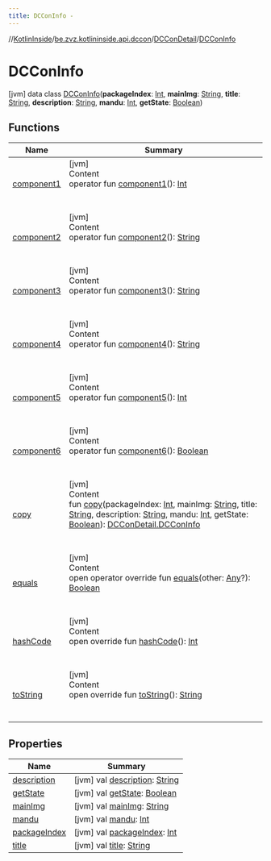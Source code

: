 ```yaml
---
title: DCConInfo -
---
```

//[KotlinInside](../../../index.md)/[be.zvz.kotlininside.api.dccon](../../index.md)/[DCConDetail](../index.md)/[DCConInfo](index.md)



# DCConInfo  
 [jvm] data class [DCConInfo](index.md)(**packageIndex**: [Int](https://kotlinlang.org/api/latest/jvm/stdlib/kotlin/-int/index.html), **mainImg**: [String](https://kotlinlang.org/api/latest/jvm/stdlib/kotlin/-string/index.html), **title**: [String](https://kotlinlang.org/api/latest/jvm/stdlib/kotlin/-string/index.html), **description**: [String](https://kotlinlang.org/api/latest/jvm/stdlib/kotlin/-string/index.html), **mandu**: [Int](https://kotlinlang.org/api/latest/jvm/stdlib/kotlin/-int/index.html), **getState**: [Boolean](https://kotlinlang.org/api/latest/jvm/stdlib/kotlin/-boolean/index.html))   


## Functions  
  
|  Name|  Summary| 
|---|---|
| <a name="be.zvz.kotlininside.api.dccon/DCConDetail.DCConInfo/component1/#/PointingToDeclaration/"></a>[component1](component1.md)| <a name="be.zvz.kotlininside.api.dccon/DCConDetail.DCConInfo/component1/#/PointingToDeclaration/"></a>[jvm]  <br>Content  <br>operator fun [component1](component1.md)(): [Int](https://kotlinlang.org/api/latest/jvm/stdlib/kotlin/-int/index.html)  <br><br><br>
| <a name="be.zvz.kotlininside.api.dccon/DCConDetail.DCConInfo/component2/#/PointingToDeclaration/"></a>[component2](component2.md)| <a name="be.zvz.kotlininside.api.dccon/DCConDetail.DCConInfo/component2/#/PointingToDeclaration/"></a>[jvm]  <br>Content  <br>operator fun [component2](component2.md)(): [String](https://kotlinlang.org/api/latest/jvm/stdlib/kotlin/-string/index.html)  <br><br><br>
| <a name="be.zvz.kotlininside.api.dccon/DCConDetail.DCConInfo/component3/#/PointingToDeclaration/"></a>[component3](component3.md)| <a name="be.zvz.kotlininside.api.dccon/DCConDetail.DCConInfo/component3/#/PointingToDeclaration/"></a>[jvm]  <br>Content  <br>operator fun [component3](component3.md)(): [String](https://kotlinlang.org/api/latest/jvm/stdlib/kotlin/-string/index.html)  <br><br><br>
| <a name="be.zvz.kotlininside.api.dccon/DCConDetail.DCConInfo/component4/#/PointingToDeclaration/"></a>[component4](component4.md)| <a name="be.zvz.kotlininside.api.dccon/DCConDetail.DCConInfo/component4/#/PointingToDeclaration/"></a>[jvm]  <br>Content  <br>operator fun [component4](component4.md)(): [String](https://kotlinlang.org/api/latest/jvm/stdlib/kotlin/-string/index.html)  <br><br><br>
| <a name="be.zvz.kotlininside.api.dccon/DCConDetail.DCConInfo/component5/#/PointingToDeclaration/"></a>[component5](component5.md)| <a name="be.zvz.kotlininside.api.dccon/DCConDetail.DCConInfo/component5/#/PointingToDeclaration/"></a>[jvm]  <br>Content  <br>operator fun [component5](component5.md)(): [Int](https://kotlinlang.org/api/latest/jvm/stdlib/kotlin/-int/index.html)  <br><br><br>
| <a name="be.zvz.kotlininside.api.dccon/DCConDetail.DCConInfo/component6/#/PointingToDeclaration/"></a>[component6](component6.md)| <a name="be.zvz.kotlininside.api.dccon/DCConDetail.DCConInfo/component6/#/PointingToDeclaration/"></a>[jvm]  <br>Content  <br>operator fun [component6](component6.md)(): [Boolean](https://kotlinlang.org/api/latest/jvm/stdlib/kotlin/-boolean/index.html)  <br><br><br>
| <a name="be.zvz.kotlininside.api.dccon/DCConDetail.DCConInfo/copy/#kotlin.Int#kotlin.String#kotlin.String#kotlin.String#kotlin.Int#kotlin.Boolean/PointingToDeclaration/"></a>[copy](copy.md)| <a name="be.zvz.kotlininside.api.dccon/DCConDetail.DCConInfo/copy/#kotlin.Int#kotlin.String#kotlin.String#kotlin.String#kotlin.Int#kotlin.Boolean/PointingToDeclaration/"></a>[jvm]  <br>Content  <br>fun [copy](copy.md)(packageIndex: [Int](https://kotlinlang.org/api/latest/jvm/stdlib/kotlin/-int/index.html), mainImg: [String](https://kotlinlang.org/api/latest/jvm/stdlib/kotlin/-string/index.html), title: [String](https://kotlinlang.org/api/latest/jvm/stdlib/kotlin/-string/index.html), description: [String](https://kotlinlang.org/api/latest/jvm/stdlib/kotlin/-string/index.html), mandu: [Int](https://kotlinlang.org/api/latest/jvm/stdlib/kotlin/-int/index.html), getState: [Boolean](https://kotlinlang.org/api/latest/jvm/stdlib/kotlin/-boolean/index.html)): [DCConDetail.DCConInfo](index.md)  <br><br><br>
| <a name="kotlin/Any/equals/#kotlin.Any?/PointingToDeclaration/"></a>[equals](../../../be.zvz.kotlininside.utils/-string-util/-companion/index.md#%5Bkotlin%2FAny%2Fequals%2F%23kotlin.Any%3F%2FPointingToDeclaration%2F%5D%2FFunctions%2F49489957)| <a name="kotlin/Any/equals/#kotlin.Any?/PointingToDeclaration/"></a>[jvm]  <br>Content  <br>open operator override fun [equals](../../../be.zvz.kotlininside.utils/-string-util/-companion/index.md#%5Bkotlin%2FAny%2Fequals%2F%23kotlin.Any%3F%2FPointingToDeclaration%2F%5D%2FFunctions%2F49489957)(other: [Any](https://kotlinlang.org/api/latest/jvm/stdlib/kotlin/-any/index.html)?): [Boolean](https://kotlinlang.org/api/latest/jvm/stdlib/kotlin/-boolean/index.html)  <br><br><br>
| <a name="kotlin/Any/hashCode/#/PointingToDeclaration/"></a>[hashCode](../../../be.zvz.kotlininside.utils/-string-util/-companion/index.md#%5Bkotlin%2FAny%2FhashCode%2F%23%2FPointingToDeclaration%2F%5D%2FFunctions%2F49489957)| <a name="kotlin/Any/hashCode/#/PointingToDeclaration/"></a>[jvm]  <br>Content  <br>open override fun [hashCode](../../../be.zvz.kotlininside.utils/-string-util/-companion/index.md#%5Bkotlin%2FAny%2FhashCode%2F%23%2FPointingToDeclaration%2F%5D%2FFunctions%2F49489957)(): [Int](https://kotlinlang.org/api/latest/jvm/stdlib/kotlin/-int/index.html)  <br><br><br>
| <a name="kotlin/Any/toString/#/PointingToDeclaration/"></a>[toString](../../../be.zvz.kotlininside.utils/-string-util/-companion/index.md#%5Bkotlin%2FAny%2FtoString%2F%23%2FPointingToDeclaration%2F%5D%2FFunctions%2F49489957)| <a name="kotlin/Any/toString/#/PointingToDeclaration/"></a>[jvm]  <br>Content  <br>open override fun [toString](../../../be.zvz.kotlininside.utils/-string-util/-companion/index.md#%5Bkotlin%2FAny%2FtoString%2F%23%2FPointingToDeclaration%2F%5D%2FFunctions%2F49489957)(): [String](https://kotlinlang.org/api/latest/jvm/stdlib/kotlin/-string/index.html)  <br><br><br>


## Properties  
  
|  Name|  Summary| 
|---|---|
| <a name="be.zvz.kotlininside.api.dccon/DCConDetail.DCConInfo/description/#/PointingToDeclaration/"></a>[description](description.md)| <a name="be.zvz.kotlininside.api.dccon/DCConDetail.DCConInfo/description/#/PointingToDeclaration/"></a> [jvm] val [description](description.md): [String](https://kotlinlang.org/api/latest/jvm/stdlib/kotlin/-string/index.html)   <br>
| <a name="be.zvz.kotlininside.api.dccon/DCConDetail.DCConInfo/getState/#/PointingToDeclaration/"></a>[getState](get-state.md)| <a name="be.zvz.kotlininside.api.dccon/DCConDetail.DCConInfo/getState/#/PointingToDeclaration/"></a> [jvm] val [getState](get-state.md): [Boolean](https://kotlinlang.org/api/latest/jvm/stdlib/kotlin/-boolean/index.html)   <br>
| <a name="be.zvz.kotlininside.api.dccon/DCConDetail.DCConInfo/mainImg/#/PointingToDeclaration/"></a>[mainImg](main-img.md)| <a name="be.zvz.kotlininside.api.dccon/DCConDetail.DCConInfo/mainImg/#/PointingToDeclaration/"></a> [jvm] val [mainImg](main-img.md): [String](https://kotlinlang.org/api/latest/jvm/stdlib/kotlin/-string/index.html)   <br>
| <a name="be.zvz.kotlininside.api.dccon/DCConDetail.DCConInfo/mandu/#/PointingToDeclaration/"></a>[mandu](mandu.md)| <a name="be.zvz.kotlininside.api.dccon/DCConDetail.DCConInfo/mandu/#/PointingToDeclaration/"></a> [jvm] val [mandu](mandu.md): [Int](https://kotlinlang.org/api/latest/jvm/stdlib/kotlin/-int/index.html)   <br>
| <a name="be.zvz.kotlininside.api.dccon/DCConDetail.DCConInfo/packageIndex/#/PointingToDeclaration/"></a>[packageIndex](package-index.md)| <a name="be.zvz.kotlininside.api.dccon/DCConDetail.DCConInfo/packageIndex/#/PointingToDeclaration/"></a> [jvm] val [packageIndex](package-index.md): [Int](https://kotlinlang.org/api/latest/jvm/stdlib/kotlin/-int/index.html)   <br>
| <a name="be.zvz.kotlininside.api.dccon/DCConDetail.DCConInfo/title/#/PointingToDeclaration/"></a>[title](title.md)| <a name="be.zvz.kotlininside.api.dccon/DCConDetail.DCConInfo/title/#/PointingToDeclaration/"></a> [jvm] val [title](title.md): [String](https://kotlinlang.org/api/latest/jvm/stdlib/kotlin/-string/index.html)   <br>


